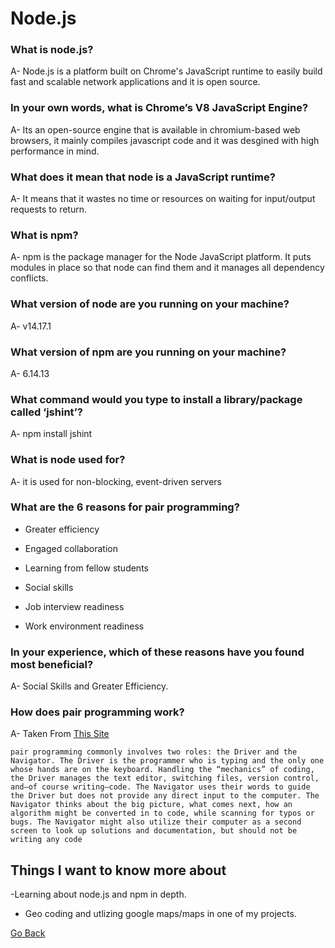 # Node.js


### What is node.js?

A- Node.js is a platform built on Chrome's JavaScript runtime to easily build fast and scalable network applications and it is open source.

### In your own words, what is Chrome’s V8 JavaScript Engine?

A- Its an open-source engine that is available in chromium-based web browsers, it mainly compiles javascript code and it was desgined with high performance in mind.

### What does it mean that node is a JavaScript runtime?

A- It means that it wastes no time or resources on waiting for input/output requests to return.

### What is npm?

A- npm is the package manager for the Node JavaScript platform. It puts modules in place so that node can find them and it manages all dependency conflicts.

### What version of node are you running on your machine?

A- v14.17.1

### What version of npm are you running on your machine?

A- 6.14.13

### What command would you type to install a library/package called ‘jshint’?

A- npm install jshint

### What is node used for?

A- it is used for non-blocking, event-driven servers

### What are the 6 reasons for pair programming?

* Greater efficiency

* Engaged collaboration

* Learning from fellow students

* Social skills

* Job interview readiness

* Work environment readiness

### In your experience, which of these reasons have you found most beneficial?

A- Social Skills and Greater Efficiency.

### How does pair programming work?

A- Taken From [This Site](https://www.codefellows.org/blog/6-reasons-for-pair-programming/) 
```
pair programming commonly involves two roles: the Driver and the Navigator. The Driver is the programmer who is typing and the only one whose hands are on the keyboard. Handling the “mechanics” of coding, the Driver manages the text editor, switching files, version control, and—of course writing—code. The Navigator uses their words to guide the Driver but does not provide any direct input to the computer. The Navigator thinks about the big picture, what comes next, how an algorithm might be converted in to code, while scanning for typos or bugs. The Navigator might also utilize their computer as a second screen to look up solutions and documentation, but should not be writing any code
```


## Things I want to know more about

-Learning about node.js and npm in depth.

- Geo coding and utlizing google maps/maps in one of my projects.





[Go Back](https://musaabshalaldeh.github.io/reading-notes/)
